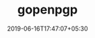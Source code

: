 ---
title: "gopenpgp"
date: 2019-06-16T17:47:07+05:30
type: "organisations"
org_name: "protonmail"
repo_desc: "A high-level OpenPGP library"
repo_link: https://github.com/ProtonMail/gopenpgp
---